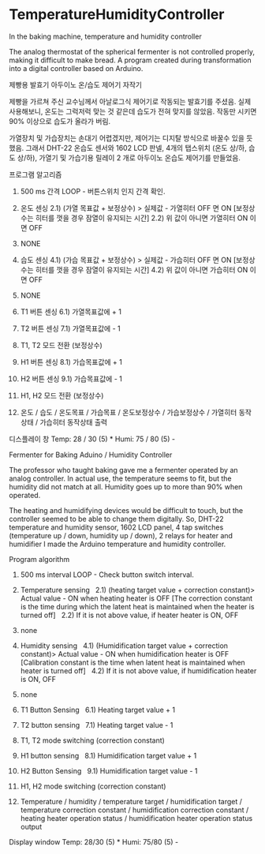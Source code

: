 # TemperatureHumidityController
In the baking machine, temperature and humidity controller

The analog thermostat of the spherical fermenter is not controlled properly, making it difficult to make bread. 
A program created during transformation into a digital controller based on Arduino.

제빵용 발효기 아두이노 온/습도 제어기 자작기

제빵을 가르쳐 주신 교수님께서 아날로그식 제어기로 작동되는 발효기를 주셨음. 
실제 사용해보니, 온도는 그럭저럭 맞는 것 같은데 습도가 전혀 맞지를 않았음. 작동만 시키면 90% 이상으로 습도가 올라가 버림.

가열장치 및 가습장치는 손대기 어렵겠지만, 제어기는 디지탈 방식으로 바꿀수 있을 듯 했음.
그래서 DHT-22 온습도 센서와 1602 LCD 판넬, 4개의 탭스위치 (온도 상/하, 습도 상/하), 가열기 및 가습기용 릴레이 2 개로 
아두이노 온습도 제어기를 만들었음.


프로그램 알고리즘

1) 500 ms 간격 LOOP - 버튼스위치 인지 간격 확인.

2) 온도 센싱
  2.1) (가열 목표값 + 보정상수) > 실제값 - 가열히터 OFF 면 ON [보정상수는 히터를 껏을 경우 잠열이 유지되는 시간]
  2.2) 위 값이 아니면 가열히터 ON 이면 OFF

3) NONE

4) 습도 센싱
  4.1) (가습 목표값 + 보정상수) > 실제값 - 가습히터 OFF 면 ON [보정상수는 히터를 껏을 경우 잠열이 유지되는 시간]
  4.2) 위 값이 아니면 가습히터 ON 이면 OFF
5) NONE

6) T1 버튼 센싱
  6.1) 가열목표값에 + 1

7) T2 버튼 센싱
  7.1) 가열목표값에 - 1

8) T1, T2 모드 전환 (보정상수)

9) H1 버튼 센싱
  8.1) 가습목표값에 + 1

10) H2 버튼 센싱
  9.1) 가습목표값에 - 1

11) H1, H2 모드 전환 (보정상수)

12) 온도 / 습도 / 온도목표 / 가습목표 / 온도보정상수 / 가습보정상수 / 가열히터 동작상태 / 가습히터 동작상태 출력

디스플레이 창
Temp: 28 / 30 (5) *
Humi: 75 / 80 (5) -

Fermenter for Baking Aduino / Humidity Controller

The professor who taught baking gave me a fermenter operated by an analog controller.
In actual use, the temperature seems to fit, but the humidity did not match at all. Humidity goes up to more than 90% when operated.

The heating and humidifying devices would be difficult to touch, but the controller seemed to be able to change them digitally.
So, DHT-22 temperature and humidity sensor, 1602 LCD panel, 4 tap switches (temperature up / down, humidity up / down), 2 relays for heater and humidifier
I made the Arduino temperature and humidity controller.


Program algorithm

1) 500 ms interval LOOP - Check button switch interval.

2) Temperature sensing
  2.1) (heating target value + correction constant)> Actual value - ON when heating heater is OFF [The correction constant is the time during which the latent heat is maintained when the heater is turned off]
  2.2) If it is not above value, if heater heater is ON, OFF
3) none

4) Humidity sensing
  4.1) (Humidification target value + correction constant)> Actual value - ON when humidification heater is OFF [Calibration constant is the time when latent heat is maintained when heater is turned off]
  4.2) If it is not above value, if humidification heater is ON, OFF
5) none

6) T1 Button Sensing
  6.1) Heating target value + 1

7) T2 button sensing
  7.1) Heating target value - 1

8) T1, T2 mode switching (correction constant)

9) H1 button sensing
  8.1) Humidification target value + 1

10) H2 Button Sensing
  9.1) Humidification target value - 1

11) H1, H2 mode switching (correction constant)

12) Temperature / humidity / temperature target / humidification target / temperature correction constant / humidification correction constant / heating heater operation status / humidification heater operation status output

Display window
Temp: 28/30 (5) *
Humi: 75/80 (5) -



